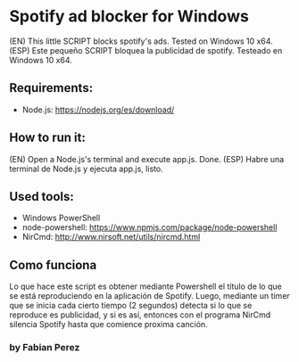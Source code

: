 # Spotify ad blocker for Windows

(EN) This little SCRIPT blocks spotify's ads. Tested on Windows 10 x64.
(ESP) Este pequeño SCRIPT bloquea la publicidad de spotify. Testeado en Windows 10 x64.

## Requirements:
* Node.js: https://nodejs.org/es/download/

## How to run it:
(EN) Open a Node.js's terminal and execute app.js. Done.
(ESP) Habre una terminal de Node.js y ejecuta app.js, listo.

## Used tools:
* Windows PowerShell
* node-powershell: https://www.npmjs.com/package/node-powershell
* NirCmd: http://www.nirsoft.net/utils/nircmd.html


## Como funciona
Lo que hace este script es obtener mediante Powershell el título de lo que se está reproduciendo en la aplicación de Spotify. Luego, mediante un timer que se inicia cada cierto tiempo (2 segundos) detecta si lo que se reproduce es publicidad, y si es así, entonces con el programa NirCmd silencia Spotify hasta que comience proxima canción.

### by Fabian Perez